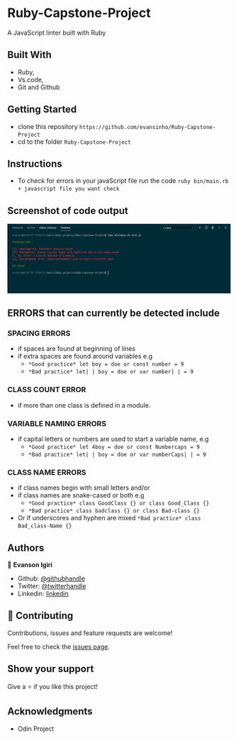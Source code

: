 # Ruby-Capstone-Project
A JavaScript linter built with Ruby

## Built With

- Ruby,
- Vs.code,
- Git and Github

## Getting Started

- clone this repository `https://github.com/evansinho/Ruby-Capstone-Project`
- cd to the folder `Ruby-Capstone-Project`

## Instructions

- To check for errors in your javaScript file run the code `ruby bin/main.rb + javascript file you want check`

## Screenshot of code output

![snapshot](/snapshot.PNG)

## ERRORS that can currently be detected include

### SPACING ERRORS
- if spaces are found at beginning of lines
- if extra spaces are found around variables e.g
  - `*Good practice* let boy = doe or const number = 9`
  - `*Bad practice* let| | boy = doe or var number| | = 9`

### CLASS COUNT ERROR
- if more than one class is defined in a module.

### VARIABLE NAMING ERRORS
- if capital letters or numbers are used to start a variable name, e.g
  - `*Good practice* let 4boy = doe or const Numbercaps = 9`
  - `*Bad practice* let| | boy = doe or var numberCaps| | = 9`

### CLASS NAME ERRORS
- if class names begin with small letters and/or
- if class names are snake-cased or both e.g
  - `*Good practice* class GoodClass {} or class Good_Class {}`
  - `*Bad practice* class badclass {} or class Bad-class {}`
- Or if underscores and hyphen are mixed `*Bad practice* class Bad_class-Name {}`


## Authors

👤 **Evanson Igiri**

- Github: [@githubhandle](https://github.com/evansinho)
- Twitter: [@twitterhandle](https://twitter.com/iamsinho1304)
- Linkedin: [linkedin](https://linkedin.com/in/evanson-igiri)

## 🤝 Contributing

Contributions, issues and feature requests are welcome!

Feel free to check the [issues page](https://github.com/evansinho/Ruby-Capstone-Project/issues).

## Show your support

Give a ⭐️ if you like this project!

## Acknowledgments

- Odin Project
